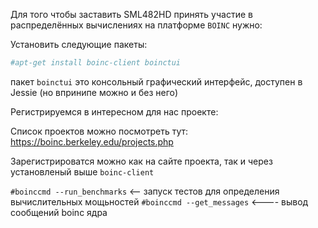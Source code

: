 Для того чтобы заставить SML482HD принять участие в распределённых вычислениях на платформе `BOINC`
нужно:

Установить следующие пакеты:
```php
#apt-get install boinc-client boinctui
```
пакет `boinctui` это консольный графический интерфейс, доступен в Jessie (но впринипе можно и без него)

Регистрируемся в интересном для нас проекте:

Список проектов можно посмотреть тут:
https://boinc.berkeley.edu/projects.php


Зарегистрироватся можно как на сайте проекта, так и через установленый выше `boinc-client`



`#boinccmd --run_benchmarks` <-- запуск тестов для определения вычислительных мощьностей
`#boinccmd --get_messages` <---- вывод сообщений boinc ядра
